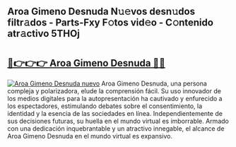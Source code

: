 ## Aroa Gimeno Desnuda N𝚞𝚎vos desn𝚞dos filtr𝚊dos - Parts-Fxy F𝚘tos vid𝚎o - C𝚘ntenido atr𝚊ctivo 5THOj

# <h2><a href="http://mb72fqk.tromn.icu/?c=Aroa+Gimeno+Desnuda">🔗👉👉👉 Aroa Gimeno Desnuda 🔗🔗</a></h2>

[![Aroa Gimeno Desnuda nuevo](https://i.imgur.com/pEAQMta.gif)](http://mb72fqk.tromn.icu/?c=Aroa+Gimeno+Desnuda)
Aroa Gimeno Desnuda, una persona compleja y polarizadora, elude la comprensión fácil. Su uso innovador de los medios digitales para la autopresentación ha cautivado y enfurecido a los espectadores, estimulando debates sobre el consentimiento, la identidad y la esencia de las sociedades en línea. Independientemente de sus decisiones futuras, su huella en el mundo virtual es imborrable. Armado con una dedicación inquebrantable y un atractivo innegable, el alcance de Aroa Gimeno Desnuda en el mundo virtual es expansivo.
